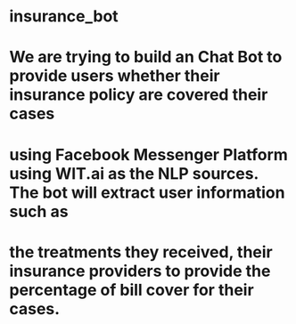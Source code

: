 # insurance_bot
# We are trying to build an Chat Bot to provide users whether their insurance policy are covered their cases  
# using Facebook Messenger Platform using WIT.ai as the NLP sources. The bot will extract user information such as 
# the treatments they received, their insurance providers to provide the percentage of bill cover for their cases.

